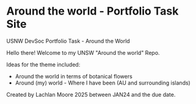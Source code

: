 # Around the world - Portfolio Task Site
USNW DevSoc Portfolio Task - Around the World

Hello there! Welcome to my UNSW "Around the world" Repo.


Ideas for the theme included:
- Around the world in terms of botanical flowers
- Around (my) world - Where I have been (AU and surrounding islands)

Created by Lachlan Moore 2025 between JAN24 and the due date.